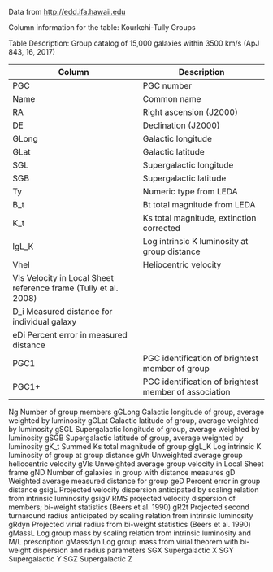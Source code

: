 Data from http://edd.ifa.hawaii.edu

Column information for the table: Kourkchi-Tully Groups

Table Description: Group catalog of 15,000 galaxies within 3500 km/s (ApJ 843, 16, 2017)

|Column	| Description |
| ----- | ------- |
| PGC	 | PGC number |
| Name |	Common name |
| RA |	Right ascension (J2000) |
| DE | 	Declination (J2000) |
| GLong |	Galactic longitude |
| GLat	| Galactic latitude |
| SGL	| Supergalactic longitude |
| SGB	| Supergalactic latitude |
| Ty	| Numeric type from LEDA| 
| B_t	| Bt total magnitude from LEDA |
| K_t	| Ks total magnitude, extinction corrected | 
| lgL_K	| Log intrinsic K luminosity at group distance |
| Vhel	| Heliocentric velocity |
| Vls	Velocity in Local Sheet reference frame (Tully et al. 2008)
| D_i	Measured distance for individual galaxy |
| eDi	Percent error in measured distance |
| PGC1	| PGC identification of brightest member of group | 
| PGC1+	| PGC identification of brightest member of association|
Ng	Number of group members
gGLong	Galactic longitude of group, average weighted by luminosity
gGLat	Galactic latitude of group, average weighted by luminosity
gSGL	Supergalactic longitude of group, average weighted by luminosity
gSGB	Supergalactic latitude of group, average weighted by luminosity
gK_t	Summed Ks total magnitude of group
glgL_K	Log intrinsic K luminosity of group at group distance
gVh	Unweighted average group heliocentric velocity
gVls	Unweighted average group velocity in Local Sheet frame
gND	Number of galaxies in group with distance measures
gD	Weighted average measured distance for group
geD	Percent error in group distance
gsigL	Projected velocity dispersion anticipated by scaling relation from intrinsic luminosity
gsigV	RMS projected velocity dispersion of members; bi-weight statistics (Beers et al. 1990)
gR2t	Projected second turnaround radius anticipated by scaling relation from intrinsic luminosity
gRdyn	Projected virial radius from bi-weight statistics (Beers et al. 1990)
gMassL	Log group mass by scaling relation from intrinsic luminosity and M/L prescription
gMassdyn	Log group mass from virial theorem with bi-weight dispersion and radius parameters
SGX	Supergalactic X
SGY	Supergalactic Y
SGZ	Supergalactic Z
